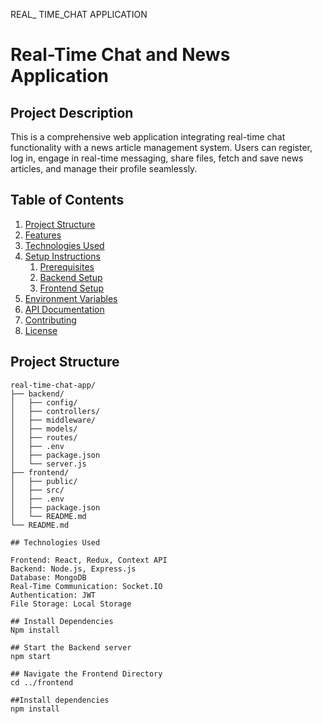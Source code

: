 REAL_ TIME_CHAT APPLICATION
# Real-Time Chat and News Application

## Project Description

This is a comprehensive web application integrating real-time chat functionality with a news article management system. Users can register, log in, engage in real-time messaging, share files, fetch and save news articles, and manage their profile seamlessly.

## Table of Contents

1. [Project Structure](#project-structure)
2. [Features](#features)
3. [Technologies Used](#technologies-used)
4. [Setup Instructions](#setup-instructions)
    1. [Prerequisites](#prerequisites)
    2. [Backend Setup](#backend-setup)
    3. [Frontend Setup](#frontend-setup)
5. [Environment Variables](#environment-variables)
6. [API Documentation](#api-documentation)
7. [Contributing](#contributing)
8. [License](#license)

## Project Structure

```plaintext
real-time-chat-app/
├── backend/
│   ├── config/
│   ├── controllers/
│   ├── middleware/
│   ├── models/
│   ├── routes/
│   ├── .env
│   ├── package.json
│   └── server.js
├── frontend/
│   ├── public/
│   ├── src/
│   ├── .env
│   ├── package.json
│   └── README.md
└── README.md

## Technologies Used

Frontend: React, Redux, Context API
Backend: Node.js, Express.js
Database: MongoDB
Real-Time Communication: Socket.IO
Authentication: JWT
File Storage: Local Storage

## Install Dependencies
Npm install

## Start the Backend server
npm start

## Navigate the Frontend Directory
cd ../frontend

##Install dependencies
npm install
